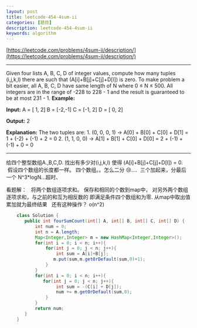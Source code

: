 ```yaml
---
layout: post
title: leetcode-454-4sum-ii
categories: [题目] 
description: leetcode-454-4sum-ii
keywords: algorithm
---
```



[https://leetcode.com/problems/4sum-ii/description/](https://leetcode.com/problems/4sum-ii/description/)  

* * *

Given four lists A, B, C, D of integer values, compute how many tuples (i,j,k,l) there are such that (A\[i\]+B\[j\]+C\[j\]+D\[l\]) is zero. To make problem a bit easier, all A, B, C, D have same length of N where 0 ≤ N ≤ 500. All integers are in the range of -228 to 228 \- 1 and the result is guaranteed to be at most 231 \- 1\. **Example:**

**Input:**
A = \[ 1, 2\]
B = \[-2,-1\]
C = \[-1, 2\]
D = \[ 0, 2\]

**Output:**
2

**Explanation:**
The two tuples are:
1\. (0, 0, 0, 1) -> A\[0\] + B\[0\] + C\[0\] + D\[1\] = 1 + (-2) + (-1) + 2 = 0
2\. (1, 1, 0, 0) -> A\[1\] + B\[1\] + C\[0\] + D\[0\] = 2 + (-1) + (-1) + 0 = 0

* * *

给四个整型数组A.,B,C,D. 找出有多少对(i,j,k,l) 使得 (A\[i\]+B\[j\]+C\[j\]+D\[l\]) = 0.   假设四个数组的长度都一样。 四个数组。。怎么二分 :cry:....  三个加起来，分最后一个 N^3*logN...超时、

看题解：   将两个数组逐项求和。 保存和相同的个数到map中， 对另外两个数组逐项求和，与之前的和互为相反数的 即满足条件四个数组和为零. 从map中取出值累加就为最终结果   还有这种操作？ o(n^2)

```java
    class Solution {
       public int fourSumCount(int[] A, int[] B, int[] C, int[] D) {
           int num = 0;
           int n = A.length;
           Map<Integer,Integer> m = new HashMap<Integer,Integer>();
           for(int i = 0; i < n; i++){
               for(int j = 0; j < n; j++){
                   int sum = A[i]+B[j];
                  m.put(sum,m.getOrDefault(sum,0)+1);
               }
           }
           for(int i = 0; i < n; i++){
              for(int j = 0; j < n; j++){
                   int sum = -(C[i] + D[j]);
                   num += m.getOrDefault(sum,0);
               }
           }
           return num;
       }
    }
```
